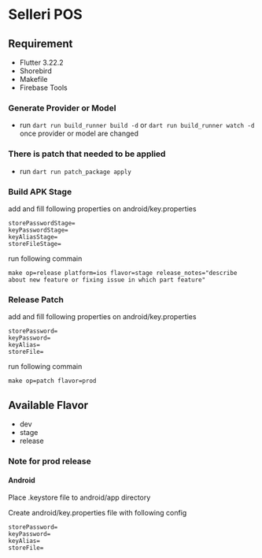 # Selleri POS

## Requirement

- Flutter 3.22.2
- Shorebird
- Makefile
- Firebase Tools

### Generate Provider or Model

- run `dart run build_runner build -d` or `dart run build_runner watch -d` once provider or model are changed

### There is patch that needed to be applied

- run `dart run patch_package apply`

### Build APK Stage

add and fill following properties on android/key.properties

```
storePasswordStage=
keyPasswordStage=
keyAliasStage=
storeFileStage=
```

run following commain

```
make op=release platform=ios flavor=stage release_notes="describe about new feature or fixing issue in which part feature"
```

### Release Patch

add and fill following properties on android/key.properties

```
storePassword=
keyPassword=
keyAlias=
storeFile=
```

run following commain

```
make op=patch flavor=prod
```

## Available Flavor

- dev
- stage
- release

### Note for prod release

#### Android

Place .keystore file to android/app directory

Create android/key.properties file with following config
```
storePassword=
keyPassword=
keyAlias=
storeFile=
```
